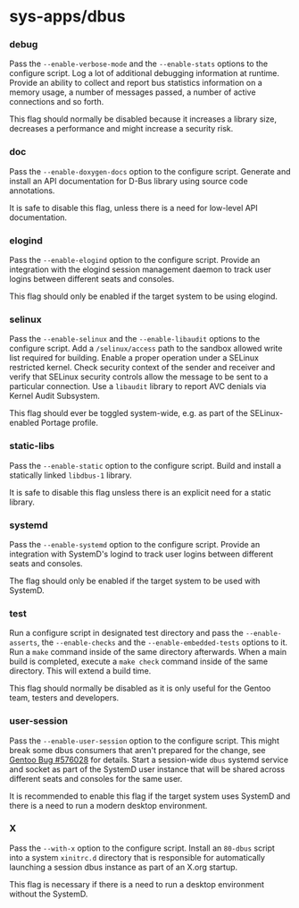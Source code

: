 # sys-apps/dbus

### debug
Pass the `--enable-verbose-mode` and the `--enable-stats` options to the configure script. Log a lot of additional debugging information at runtime. Provide an ability to collect and report bus statistics information on a memory usage, a number of messages passed, a number of active connections and so forth.

This flag should normally be disabled because it increases a library size, decreases a performance and might increase a security risk.

### doc
Pass the `--enable-doxygen-docs` option to the configure script. Generate and install an API documentation for D-Bus library using source code annotations.

It is safe to disable this flag, unless there is a need for low-level API documentation.

### elogind
Pass the `--enable-elogind` option to the configure script. Provide an integration with the elogind session management daemon to track user logins between different seats and consoles.

This flag should only be enabled if the target system to be using elogind.

### selinux
Pass the `--enable-selinux` and the `--enable-libaudit` options to the configure script. Add a `/selinux/access` path to the sandbox allowed write list required for building. Enable a proper operation under a SELinux restricted kernel. Check security context of the sender and receiver and verify that SELinux security controls allow the message to be sent to a particular connection. Use a `libaudit` library to report AVC denials via Kernel Audit Subsystem.

This flag should ever be toggled system-wide, e.g. as part of the SELinux-enabled Portage profile.

### static-libs
Pass the `--enable-static` option to the configure script. Build and install a statically linked `libdbus-1` library.

It is safe to disable this flag unsless there is an explicit need for a static library.

### systemd
Pass the `--enable-systemd` option to the configure script. Provide an integration with SystemD's logind to track user logins between different seats and consoles.

The flag should only be enabled if the target system to be used with SystemD.

### test
Run a configure script in designated test directory and pass the `--enable-asserts`, the `--enable-checks` and the `--enable-embedded-tests` options to it. Run a `make` command inside of the same directory afterwards. When a main build is completed, execute a `make check` command inside of the same directory. This will extend a build time.

This flag should normally be disabled as it is only useful for the Gentoo team, testers and developers.

### user-session
Pass the `--enable-user-session` option to the configure script. This might break some dbus consumers that aren't prepared for the change, see [Gentoo Bug #576028](https://bugs.gentoo.org/576028) for details. Start a session-wide `dbus` systemd service and socket as part of the SystemD user instance that will be shared across different seats and consoles for the same user.

It is recommended to enable this flag if the target system uses SystemD and there is a need to run a modern desktop environment.

### X
Pass the `--with-x` option to the configure script. Install an `80-dbus` script into a system `xinitrc.d` directory that is responsible for automatically launching a session dbus instance as part of an X.org startup.

This flag is necessary if there is a need to run a desktop environment without the SystemD.
